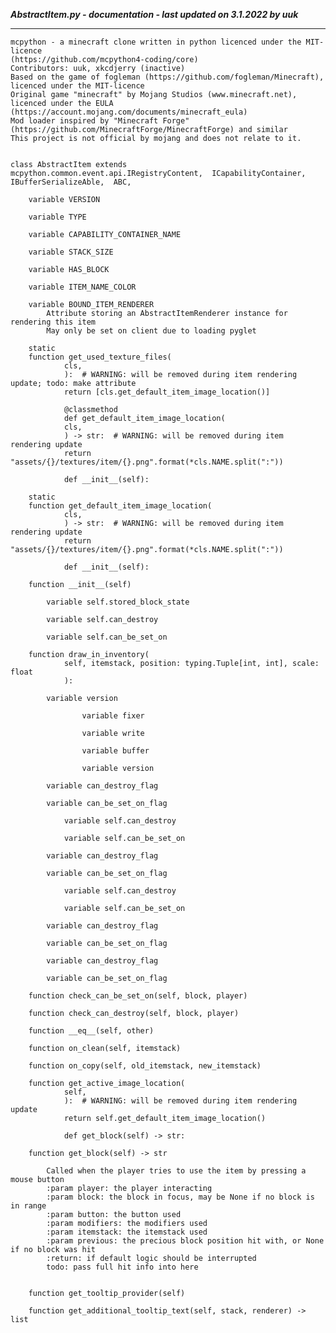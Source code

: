 ***AbstractItem.py - documentation - last updated on 3.1.2022 by uuk***
___

    mcpython - a minecraft clone written in python licenced under the MIT-licence 
    (https://github.com/mcpython4-coding/core)
    Contributors: uuk, xkcdjerry (inactive)
    Based on the game of fogleman (https://github.com/fogleman/Minecraft), licenced under the MIT-licence
    Original game "minecraft" by Mojang Studios (www.minecraft.net), licenced under the EULA
    (https://account.mojang.com/documents/minecraft_eula)
    Mod loader inspired by "Minecraft Forge" (https://github.com/MinecraftForge/MinecraftForge) and similar
    This project is not official by mojang and does not relate to it.


    class AbstractItem extends  mcpython.common.event.api.IRegistryContent,  ICapabilityContainer,  IBufferSerializeAble,  ABC,  

        variable VERSION

        variable TYPE

        variable CAPABILITY_CONTAINER_NAME

        variable STACK_SIZE

        variable HAS_BLOCK

        variable ITEM_NAME_COLOR

        variable BOUND_ITEM_RENDERER
            Attribute storing an AbstractItemRenderer instance for rendering this item
            May only be set on client due to loading pyglet

        static
        function get_used_texture_files(
                cls,
                ):  # WARNING: will be removed during item rendering update; todo: make attribute
                return [cls.get_default_item_image_location()]
                
                @classmethod
                def get_default_item_image_location(
                cls,
                ) -> str:  # WARNING: will be removed during item rendering update
                return "assets/{}/textures/item/{}.png".format(*cls.NAME.split(":"))
                
                def __init__(self):

        static
        function get_default_item_image_location(
                cls,
                ) -> str:  # WARNING: will be removed during item rendering update
                return "assets/{}/textures/item/{}.png".format(*cls.NAME.split(":"))
                
                def __init__(self):

        function __init__(self)

            variable self.stored_block_state

            variable self.can_destroy

            variable self.can_be_set_on

        function draw_in_inventory(
                self, itemstack, position: typing.Tuple[int, int], scale: float
                ):

            variable version

                    variable fixer

                    variable write

                    variable buffer

                    variable version

            variable can_destroy_flag

            variable can_be_set_on_flag

                variable self.can_destroy

                variable self.can_be_set_on

            variable can_destroy_flag

            variable can_be_set_on_flag

                variable self.can_destroy

                variable self.can_be_set_on

            variable can_destroy_flag

            variable can_be_set_on_flag

            variable can_destroy_flag

            variable can_be_set_on_flag

        function check_can_be_set_on(self, block, player)

        function check_can_destroy(self, block, player)

        function __eq__(self, other)

        function on_clean(self, itemstack)

        function on_copy(self, old_itemstack, new_itemstack)

        function get_active_image_location(
                self,
                ):  # WARNING: will be removed during item rendering update
                return self.get_default_item_image_location()
                
                def get_block(self) -> str:

        function get_block(self) -> str
            
            Called when the player tries to use the item by pressing a mouse button
            :param player: the player interacting
            :param block: the block in focus, may be None if no block is in range
            :param button: the button used
            :param modifiers: the modifiers used
            :param itemstack: the itemstack used
            :param previous: the precious block position hit with, or None if no block was hit
            :return: if default logic should be interrupted
            todo: pass full hit info into here


        function get_tooltip_provider(self)

        function get_additional_tooltip_text(self, stack, renderer) -> list